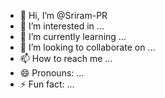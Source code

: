- 👋 Hi, I’m @Sriram-PR
- 👀 I’m interested in ...
- 🌱 I’m currently learning ...
- 💞️ I’m looking to collaborate on ...
- 📫 How to reach me ...
- 😄 Pronouns: ...
- ⚡ Fun fact: ...

<!---
Sriram-PR/Sriram-PR is a ✨ special ✨ repository because its `README.md` (this file) appears on your GitHub profile.
You can click the Preview link to take a look at your changes.
--->
